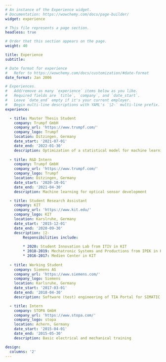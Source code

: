 ```yaml
---
# An instance of the Experience widget.
# Documentation: https://wowchemy.com/docs/page-builder/
widget: experience

# This file represents a page section.
headless: true

# Order that this section appears on the page.
weight: 40

title: Experience
subtitle:

# Date format for experience
#   Refer to https://wowchemy.com/docs/customization/#date-format
date_format: Jan 2006

# Experiences.
#   Add/remove as many `experience` items below as you like.
#   Required fields are `title`, `company`, and `date_start`.
#   Leave `date_end` empty if it's your current employer.
#   Begin multi-line descriptions with YAML's `|2-` multi-line prefix.
experience:

  - title: Master Thesis Student
    company: Trumpf GmbH
    company_url: 'https://www.trumpf.com/'
    company_logo: Trumpf
    location: Ditzingen, Germany
    date_start: '2021-07-01'
    date_end: '2022-01-30'
    description: Optimization of a statistical model for machine learning using distributed sensor data (work in python, written in English) 
        
  - title: R&D Intern
    company: Trumpf GmbH
    company_url: 'https://www.trumpf.com/'
    company_logo: Trumpf
    location: Ditzingen, Germany
    date_start: '2020-10-01'
    date_end: '2021-04-30'
    description: Machine learning for optical sensor development

  - title: Student Research Assistant
    company: KIT
    company_url: 'https://www.kit.edu/'
    company_logo: KIT
    location: Karslruhe, Germany
    date_start: '2015-12-01'
    date_end: '2020-09-30'
    description: |2-
        Responsibilities include:
        
        * 2020: Student Innovation Lab from ITIV in KIT
        * 2018-2019: Mechatronic Systems and Productions from IPEK in KIT
        * 2016-2017: Medien Center in KIT
        
  - title: Working Student
    company: Siemens AG
    company_url: 'https://www.siemens.com/'
    company_logo: Siemens
    location: Karlsruhe, Germany
    date_start: '2017-03-01'
    date_end: '2018-04-30'
    description: Software (test) engineering of TIA Portal for SIMATIC products

  - title: Intern
    company: STOPA GmbH
    company_url: 'https://www.stopa.com/'
    company_logo: stopa
    location: Achern, Germany
    date_start: '2015-04-01'
    date_end: '2015-05-30'
    description: Basic electrical and mechanical training

design:
  columns: '2'
---
```

